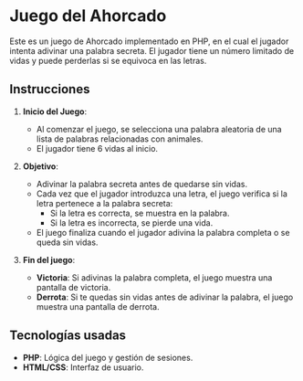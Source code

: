 # Juego del Ahorcado

Este es un juego de Ahorcado implementado en PHP, en el cual el jugador intenta adivinar una palabra secreta. El jugador tiene un número limitado de vidas y puede perderlas si se equivoca en las letras.

## Instrucciones

1. **Inicio del Juego**:
   - Al comenzar el juego, se selecciona una palabra aleatoria de una lista de palabras relacionadas con animales.
   - El jugador tiene 6 vidas al inicio.

2. **Objetivo**:
   - Adivinar la palabra secreta antes de quedarse sin vidas.
   - Cada vez que el jugador introduzca una letra, el juego verifica si la letra pertenece a la palabra secreta:
     - Si la letra es correcta, se muestra en la palabra.
     - Si la letra es incorrecta, se pierde una vida.
   - El juego finaliza cuando el jugador adivina la palabra completa o se queda sin vidas.

3. **Fin del juego**:
   - **Victoria**: Si adivinas la palabra completa, el juego muestra una pantalla de victoria.
   - **Derrota**: Si te quedas sin vidas antes de adivinar la palabra, el juego muestra una pantalla de derrota.

## Tecnologías usadas

- **PHP**: Lógica del juego y gestión de sesiones.
- **HTML/CSS**: Interfaz de usuario.
